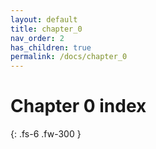 ```yaml
---
layout: default
title: chapter_0
nav_order: 2
has_children: true
permalink: /docs/chapter_0
---
```


# Chapter 0 index


{: .fs-6 .fw-300 }
